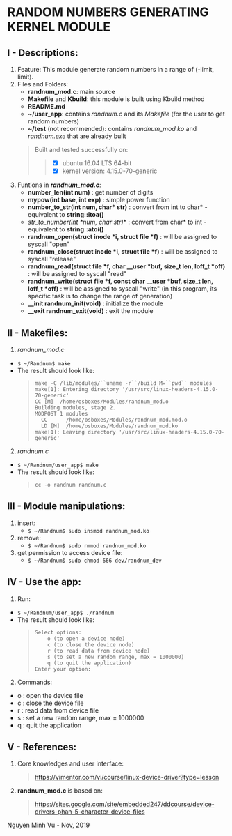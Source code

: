 RANDOM NUMBERS GENERATING KERNEL MODULE
=======
I - Descriptions:
-------
1. Feature:
	This module generate random numbers in a range of (-limit, limit).
2. Files and Folders:
	- **randnum_mod.c**: main source
	- **Makefile** and **Kbuild**: this module is built using Kbuild method
	- **README.md**
	- **~/user_app**: contains *randnum.c* and its *Makefile* (for the user to get random numbers)
	- **~/test** (not recommended): contains *randnum_mod.ko* and *randnum.exe* that are already built
	>Built and tested successfully on:
	>>- [x] ubuntu 16.04 LTS 64-bit
	>>- [x] kernel version: 4.15.0-70-generic
3. Funtions in ***randnum_mod.c***:
	- **number_len(int num)** : get number of digits
	- **mypow(int base, int exp)** : simple power function
	- **number_to_str(int num, char\* str)** : convert from int to char* - equivalent to **string::itoa()**
	- **str_to_number(int \*num, char* str)** : convert from char* to int - equivalent to **string::atoi()**
	- **randnum_open(struct inode \*i, struct file \*f)** : will be assigned to syscall "open"
	- **randnum_close(struct inode \*i, struct file \*f)** : will be assigned to syscall "release"
	- **randnum_read(struct file \*f, char __user \*buf, size_t len, loff_t \*off)** : will be assigned to syscall "read"
	- **randnum_write(struct file \*f, const char __user \*buf, size_t len, loff_t \*off)** : will be assigned to syscall "write" (in this program, its specific task is to change the range of generation)
	- **__init randnum_init(void)** : initialize the module
	- **__exit randnum_exit(void)** : exit the module

II - Makefiles:
-------
1. *randnum_mod.c*
- `$ ~/Randnum$ make`
- The result should look like:
	>	```
	>	make -C /lib/modules/``uname -r``/build M=``pwd`` modules
	>	make[1]: Entering directory '/usr/src/linux-headers-4.15.0-70-generic'
	>	CC [M]  /home/osboxes/Modules/randnum_mod.o
	>	Building modules, stage 2.
	>	MODPOST 1 modules
	>	  CC      /home/osboxes/Modules/randnum_mod.mod.o
	>	  LD [M]  /home/osboxes/Modules/randnum_mod.ko
	>	make[1]: Leaving directory '/usr/src/linux-headers-4.15.0-70-generic'
	>	```
2. *randnum.c*
- `$ ~/Randnum/user_app$ make`
- The result should look like:
	>	`cc -o randnum randnum.c`

III - Module manipulations:
-------
1. insert:
	- `$ ~/Randnum$ sudo insmod randnum_mod.ko`
2. remove:
	- `$ ~/Randnum$ sudo rmmod randnum_mod.ko`
3. get permission to access device file:
	- `$ ~/Randnum$ sudo chmod 666 dev/randnum_dev`

IV - Use the app:
-------
1. Run:
- `$ ~/Randnum/user_app$ ./randnum`
- The result should look like:
	>	```
	>	Select options:
	>		o (to open a device node)
	>		c (to close the device node)
	>		r (to read data from device node)
	>		s (to set a new random range, max = 1000000)
	>		q (to quit the application)
	>	Enter your option:
	>	```
2. Commands:
- o : open the device file
- c : close the device file
- r : read data from device file
- s : set a new random range, max = 1000000
- q : quit the application

V - References:
-------
1. Core knowledges and user interface:
	>https://vimentor.com/vi/course/linux-device-driver?type=lesson
2. **randnum_mod.c** is based on:
	>https://sites.google.com/site/embedded247/ddcourse/device-drivers-phan-5-character-device-files
	
<div style="text-align: justify"> Nguyen Minh Vu - Nov, 2019 </div>
